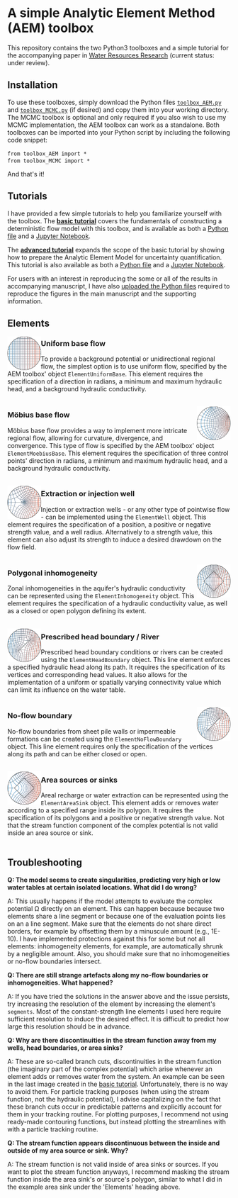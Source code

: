 # A simple Analytic Element Method (AEM) toolbox

This repository contains the two Python3 toolboxes and a simple tutorial for the accompanying paper in [Water Resources Research](https://agupubs.onlinelibrary.wiley.com/journal/19447973) (current status: under review).

## Installation

To use these toolboxes, simply download the Python files [`toolbox_AEM.py`](https://github.com/MaxRamgraber/Simple-AEM-Toolbox/blob/main/toolbox_AEM.py) and [`toolbox_MCMC.py`](https://github.com/MaxRamgraber/Simple-AEM-Toolbox/blob/main/toolbox_MCMC.py) (if desired) and copy them into your working directory. The MCMC toolbox is optional and only required if you also wish to use my MCMC implementation, the AEM toolbox can work as a standalone. Both toolboxes can be imported into your Python script by including the following code snippet:

```
from toolbox_AEM import *
from toolbox_MCMC import *
```

And that's it! 

## Tutorials

I have provided a few simple tutorials to help you familiarize yourself with the toolbox. The [**basic tutorial**](https://github.com/MaxRamgraber/Simple-AEM-Toolbox/tree/main/Tutorials/Tutorial%2001%20Basic%20AEM) covers the fundamentals of constructing a deterministic flow model with this toolbox, and is available as both a [Python file](https://github.com/MaxRamgraber/Simple-AEM-Toolbox/blob/main/Tutorials/Tutorial%2001%20Basic%20AEM/basic_tutorial.py) and a [Jupyter Notebook](https://github.com/MaxRamgraber/Simple-AEM-Toolbox/blob/main/Tutorials/Tutorial%2001%20Basic%20AEM/basic_tutorial.ipynb). 

The [**advanced tutorial**](https://github.com/MaxRamgraber/Simple-AEM-Toolbox/tree/main/Tutorials/Tutorial%2002%20Uncertainty%20Estimation) expands the scope of the basic tutorial by showing how to prepare the Analytic Element Model for uncertainty quantification. This tutorial is also available as both a [Python file](https://github.com/MaxRamgraber/Simple-AEM-Toolbox/blob/main/Tutorials/Tutorial%2002%20Uncertainty%20Estimation/uncertainty_estimation_example.py) and a [Jupyter Notebook](https://github.com/MaxRamgraber/Simple-AEM-Toolbox/blob/main/Tutorials/Tutorial%2002%20Uncertainty%20Estimation/uncertainty_estimation_example.ipynb).

For users with an interest in reproducing the some or all of the results in accompanying manuscript, I have also [uploaded the Python files](https://github.com/MaxRamgraber/Simple-AEM-Toolbox/tree/main/Manuscript%20files) required to reproduce the figures in the main manuscript and the supporting information.

## Elements


<img align="left" src="https://raw.githubusercontent.com/MaxRamgraber/Simple-AEM-Toolbox/main/images/01_uniform.png" width="15%">

### Uniform base flow
To provide a background potential or unidirectional regional flow, the simplest option is to use uniform flow, specified by the AEM toolbox' object `ElementUniformBase`. This element requires the specification of a direction in radians, a minimum and maximum hydraulic head, and a background hydraulic conductivity.
<br /><br />

<img align="right" src="https://raw.githubusercontent.com/MaxRamgraber/Simple-AEM-Toolbox/main/images/02_moebius.png" width="15%">

### Möbius base flow
Möbius base flow provides a way to implement more intricate regional flow, allowing for curvature, divergence, and convergence. This type of flow is specified by the AEM toolbox' object `ElementMoebiusBase`. This element requires the specification of three control points' direction in radians, a minimum and maximum hydraulic head, and a background hydraulic conductivity.
<br /><br />

<img align="left" src="https://raw.githubusercontent.com/MaxRamgraber/Simple-AEM-Toolbox/main/images/03_extraction_well.png" width="15%">

### Extraction or injection well
Injection or extraction wells - or any other type of pointwise flow - can be implemented using the `ElementWell` object. This element requires the specification of a position, a positive or negative strength value, and a well radius. Alternatively to a strength value, this element can also adjust its strength to induce a desired drawdown on the flow field.
<br /><br />

<img align="right" src="https://raw.githubusercontent.com/MaxRamgraber/Simple-AEM-Toolbox/main/images/04_inhomogeneity.png" width="15%">

### Polygonal inhomogeneity
Zonal inhomogeneities in the aquifer's hydraulic conductivity can be represented using the `ElementInhomogeneity` object. This element requires the specification of a hydraulic conductivity value, as well as a closed or open polygon defining its extent.
<br /><br />

<img align="left" src="https://raw.githubusercontent.com/MaxRamgraber/Simple-AEM-Toolbox/main/images/05_fixed_head_boundary.png" width="15%">

### Prescribed head boundary / River
Prescribed head boundary conditions or rivers can be created using the `ElementHeadBoundary` object. This line element enforces a specified hydraulic head along its path. It requires the specification of its vertices and corresponding head values. It also allows for the implementation of a uniform or spatially varying connectivity value which can limit its influence on the water table.
<br /><br />

<img align="right" src="https://raw.githubusercontent.com/MaxRamgraber/Simple-AEM-Toolbox/main/images/06_no_flow_boundary.png" width="15%">

### No-flow boundary
No-flow boundaries from sheet pile walls or impermeable formations can be created using the `ElementNoFlowBoundary` object. This line element requires only the specification of the vertices along its path and can be either closed or open.
<br /><br />

<img align="left" src="https://raw.githubusercontent.com/MaxRamgraber/Simple-AEM-Toolbox/main/images/07_area_sink.png" width="15%">

### Area sources or sinks
Areal recharge or water extraction can be represented using the `ElementAreaSink` object. This element adds or removes water according to a specified range inside its polygon. It requires the specification of its polygons and a positive or negative strength value. Not that the stream function component of the complex potential is not valid inside an area source or sink.
<br /><br />

## Troubleshooting

**Q: The model seems to create singularities, predicting very high or low water tables at certain isolated locations. What did I do wrong?**

A: This usually happens if the model attempts to evaluate the complex potential Ω directly on an element. This can happen because because two elements share a line segment or because one of the evaluation points lies on an a line segment. Make sure that the elements do not share direct borders, for example by offsetting them by a minuscule amount (e.g., 1E-10). I have implemented protections against this for some but not all elements: inhomogeneity elements, for example, are automatically shrunk by a negligible amount. Also, you should make sure that no inhomogeneities or no-flow boundaries intersect.

**Q: There are still strange artefacts along my no-flow boundaries or inhomogeneities. What happened?**

A: If you have tried the solutions in the answer above and the issue persists, try increasing the resolution of the element by increasing the element's `segments`. Most of the constant-strength line elements I used here require sufficient resolution to induce the desired effect. It is difficult to predict how large this resolution should be in advance.

**Q: Why are there discontinuities in the stream function away from my wells, head boundaries, or area sinks?**

A: These are so-called branch cuts, discontinuities in the stream function (the imaginary part of the complex potential) which arise whenever an element adds or removes water from the system. An example can be seen in the last image created in the [basic tutorial](https://github.com/MaxRamgraber/Simple-AEM-Toolbox/tree/main/Tutorials/Tutorial%2001%20Basic%20AEM). Unfortunately, there is no way to avoid them. For particle tracking purposes (when using the stream function, not the hydraulic potential), I advise capitalizing on the fact that these branch cuts occur in predictable patterns and explicitly account for them in your tracking routine. For plotting purposes, I recommend not using ready-made contouring functions, but instead plotting the streamlines with with a particle tracking routine.

**Q: The stream function appears discontinuous between the inside and outside of my area source or sink. Why?**

A: The stream function is not valid inside of area sinks or sources. If you want to plot the stream function anyways, I recommend masking the stream function inside the area sink's or source's polygon, similar to what I did in the example area sink under the 'Elements' heading above.
